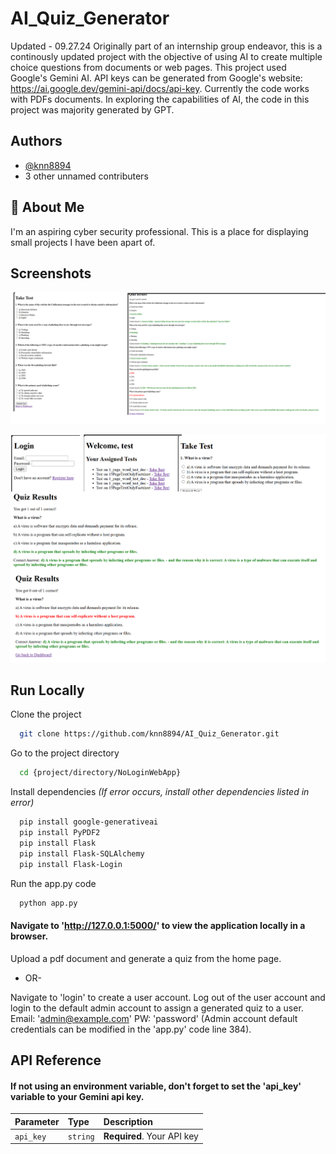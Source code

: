 
# AI_Quiz_Generator
Updated - 09.27.24
Originally part of an internship group endeavor, this is a continously updated project with the objective of using AI to create multiple choice questions from documents or web pages. This project used Google's Gemini AI. API keys can be generated from Google's website: https://ai.google.dev/gemini-api/docs/api-key. Currently the code works with PDFs documents. In exploring the capabilities of AI, the code in this project was majority generated by GPT. 


## Authors

- [@knn8894](https://github.com/knn8894)
- 3 other unnamed contributers


## 🚀 About Me
I'm an aspiring cyber security professional. This is a place for displaying small projects I have been apart of.

## Screenshots

![App Screenshot](https://raw.githubusercontent.com/knn8894/AI_Quiz_Generator/9d7d7dee671f6521cd515f3adb5aab127aee38ac/workflow2.png)

![App Screenshot](https://github.com/knn8894/AI_Quiz_Generator/blob/main/workflow.png?raw=true)
## Run Locally

Clone the project

```bash
  git clone https://github.com/knn8894/AI_Quiz_Generator.git
```

Go to the project directory

```bash
  cd {project/directory/NoLoginWebApp}
```

Install dependencies
*(If error occurs, install other dependencies listed in error)*

```bash
  pip install google-generativeai
  pip install PyPDF2
  pip install Flask
  pip install Flask-SQLAlchemy
  pip install Flask-Login
```

Run the app.py code

```bash
  python app.py
```

#### Navigate to 'http://127.0.0.1:5000/' to view the application locally in a browser.
Upload a pdf document and generate a quiz from the home page.

- OR-

Navigate to 'login' to create a user account.
Log out of the user account and login to the default admin account to assign a generated quiz to a user.
Email: 'admin@example.com' PW: 'password'
(Admin account default credentials can be modified in the 'app.py' code line 384).

## API Reference

#### If not using an environment variable, don't forget to set the 'api_key' variable to your Gemini api key.


| Parameter | Type     | Description                |
| :-------- | :------- | :------------------------- |
| `api_key` | `string` | **Required**. Your API key |
